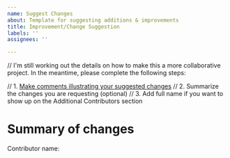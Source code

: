```yaml
---
name: Suggest Changes
about: Template for suggesting additions & improvements
title: Improvement/Change Suggestion
labels: ''
assignees: ''

---
```


// I'm still working out the details on how to make this a more collaborative project.  In the meantime, please complete the following steps:

// 1. [Make comments illustrating your suggested changes](https://www.lucidchart.com/invitations/accept/00b19a2a-e50c-4598-a1e3-7000b21d88f4)
// 2. Summarize the changes you are requesting (optional)
// 3. Add full name if you want to show up on the Additional Contributors section

# Summary of changes

Contributor name:
